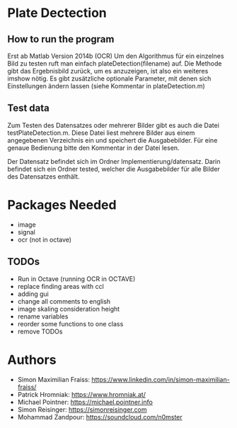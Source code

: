 # Plate Dectection
## How to run the program
Erst ab Matlab Version 2014b (OCR)
Um den Algorithmus für ein einzelnes Bild zu testen ruft man einfach
plateDetection(filename)
auf. Die Methode gibt das Ergebnisbild zurück, um es anzuzeigen, ist also ein weiteres imshow nötig.
Es gibt zusätzliche optionale Parameter, mit denen sich Einstellungen ändern lassen (siehe Kommentar in plateDetection.m)

## Test data
Zum Testen des Datensatzes oder mehrerer Bilder gibt es auch die Datei testPlateDetection.m. Diese Datei liest mehrere Bilder aus einem angegebenen Verzeichnis ein und speichert die Ausgabebilder. Für eine genaue Bedienung bitte den Kommentar in der Datei lesen.

Der Datensatz befindet sich im Ordner Implementierung/datensatz. Darin befindet sich ein Ordner tested, welcher die Ausgabebilder für alle Bilder des Datensatzes enthält.

# Packages Needed
* image
* signal
* ocr (not in octave)

## TODOs
* Run in Octave (running OCR in OCTAVE)
* replace finding areas with ccl
* adding gui
* change all comments to english
* image skaling consideration height
* rename variables
* reorder some functions to one class
* remove TODOs

# Authors
* Simon Maximilian Fraiss: https://www.linkedin.com/in/simon-maximilian-fraiss/
* Patrick Hromniak: https://www.hromniak.at/
* Michael Pointner: https://michael.pointner.info
* Simon Reisinger: https://simonreisinger.com
* Mohammad Zandpour: https://soundcloud.com/n0mster
